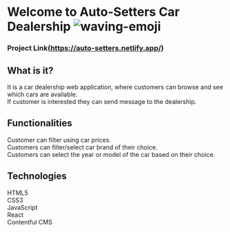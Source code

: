 # Welcome to Auto-Setters Car Dealership  ![waving-emoji](https://user-images.githubusercontent.com/70260072/200792624-f2c130db-2122-4318-a663-9c5d557a42f1.png)
### Project Link(https://auto-setters.netlify.app/)

## What is it?
It is a car dealership web application, where customers can browse and see which cars are available.<br />
If customer is interested they can send message to the dealership.

## Functionalities
Customer can filter using car prices.<br />
Customers can filter/select car brand of their choice.<br />
Customers can select the year or model of the car based on their choice.

## Technologies
HTML5<br />
CSS3<br />
JavaScript<br />
React<br />
Contentful CMS


